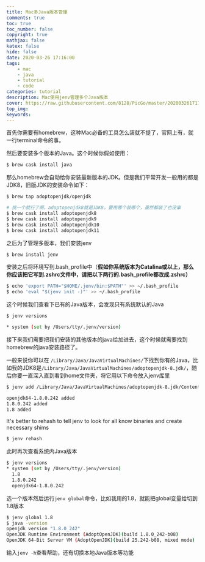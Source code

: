 ```yaml
---
title: Mac多Java版本管理
comments: true
toc: true
toc_number: false
copyright: true
mathjax: false
katex: false
hide: false
date: 2020-03-26 17:16:00
tags:
	- mac
	- java
	- tutorial
	- code
categories: tutorial
description: Mac使用jenv管理多个Java版本
cover: https://raw.githubusercontent.com/8128/PicGo/master/20200326171714.png
top_img:
keywords:
---
```


首先你需要有homebrew，这种Mac必备的工具怎么装就不提了，官网上有，就一行terminal命令的事。

然后要安装多个版本的Java。这个时候你假如使用：

```bash
$ brew cask install java
```

那么homebrew会自动给你安装最新版本的JDK。但是我们平常开发一般用的都是JDK8，旧版JDK的安装命令如下：

```bash
$ brew tap adoptopenjdk/openjdk

# 挑一个就行了啊，adoptopenjdk8就是JDK8，要用哪个装哪个，虽然都装了也没事
$ brew cask install adoptopenjdk8
$ brew cask install adoptopenjdk9
$ brew cask install adoptopenjdk10
$ brew cask install adoptopenjdk11
```

之后为了管理多版本，我们安装jenv

```bash
$ brew install jenv
```

安装之后将环境写到.bash_profile中（**假如你系统版本为Catalina或以上，那么你应该把它写到.zshrc文件中，请把以下两行的.bash_profile都改成.zshrc）**

```bash
$ echo 'export PATH="$HOME/.jenv/bin:$PATH"' >> ~/.bash_profile
$ echo 'eval "$(jenv init -)"' >> ~/.bash_profile
```

这个时候我们查看下已有的Java版本，会发现只有系统默认的Java

```bash
$ jenv versions

* system (set by /Users/tty/.jenv/version)
```

接下来我们需要把我们安装的其他版本的java给加进去，这个时候就需要找到homebrew的java安装路径了。

一般来说你可以在 `/Library/Java/JavaVirtualMachines/`下找到你有的Java，比如我的JDK8是`/Library/Java/JavaVirtualMachines/adoptopenjdk-8.jdk/`，随后你要一直深入直到看到home文件夹，将它用以下命令放入jenv库里

```bash
$ jenv add /Library/Java/JavaVirtualMachines/adoptopenjdk-8.jdk/Contents/Home/

openjdk64-1.8.0.242 added
1.8.0.242 added
1.8 added
```

It's better to rehash to tell jenv to look for all know binaries and create necessary shims

```bash
$ jenv rehash
```



此时再次查看系统内Java版本

```bash
$ jenv versions
* system (set by /Users/tty/.jenv/version)
  1.8
  1.8.0.242
  openjdk64-1.8.0.242
```

选一个版本然后运行`jenv global`命令，比如我用的1.8，就能把global变量给切到1.8版本

```bash
$ jenv global 1.8
$ java -version
openjdk version "1.8.0_242"
OpenJDK Runtime Environment (AdoptOpenJDK)(build 1.8.0_242-b08)
OpenJDK 64-Bit Server VM (AdoptOpenJDK)(build 25.242-b08, mixed mode)
```

输入`jenv -h`查看帮助，还有切换本地Java版本等功能